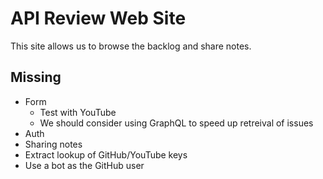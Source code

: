 # API Review Web Site

This site allows us to browse the backlog and share notes.

## Missing

* Form
    - Test with YouTube
    - We should consider using GraphQL to speed up retreival of issues
* Auth
* Sharing notes
* Extract lookup of GitHub/YouTube keys
* Use a bot as the GitHub user